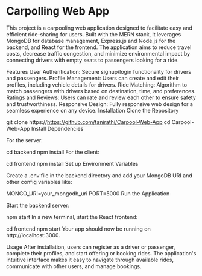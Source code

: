 # Carpolling Web App
 This project is a carpooling web application designed to facilitate easy and efficient ride-sharing for users. Built with the MERN stack, it leverages MongoDB for database management, Express.js and Node.js for the backend, and React for the frontend. The application aims to reduce travel costs, decrease traffic congestion, and minimize environmental impact by connecting drivers with empty seats to passengers looking for a ride.  

Features
User Authentication: Secure signup/login functionality for drivers and passengers.
Profile Management: Users can create and edit their profiles, including vehicle details for drivers.
Ride Matching: Algorithm to match passengers with drivers based on destination, time, and preferences.
Ratings and Reviews: Users can rate and review each other to ensure safety and trustworthiness.
Responsive Design: Fully responsive web design for a seamless experience on any device.
Installation
Clone the Repository

git clone https://https://github.com/tanirathi/Carpool-Web-App
cd Carpool-Web-App
Install Dependencies

For the server:

cd backend
npm install
For the client:

cd frontend
npm install
Set up Environment Variables

Create a .env file in the backend directory and add your MongoDB URI and other config variables like:

MONGO_URI=your_mongodb_uri
PORT=5000
Run the Application

Start the backend server:

npm start
In a new terminal, start the React frontend:

cd frontend
npm start
Your app should now be running on http://localhost:3000.

Usage
After installation, users can register as a driver or passenger, complete their profiles, and start offering or booking rides. The application's intuitive interface makes it easy to navigate through available rides, communicate with other users, and manage bookings.
